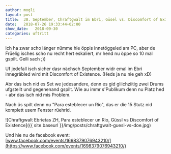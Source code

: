 ```yaml
---
author: mogli
layout: post
title:  30. September, Chraftgwalt im Ebri, Güsel vs. Discomfort of Existence & Para esteblecer un Rio
date:   2018-07-26 19:33:44+02:00
show_date:   2018-09-30
categories: uftritt
---
```


Ich ha zwar scho länger nümme hie öppis innetöggeled am PC, aber de Früelig isches scho nu recht hert eskaliert, mr hend nu öppe so 10 mal gspilt. Geili sach ;))

Uf jedefall isch sicher dasr nächsch September widr emal im Ebri innegräbled wird mit Discomfort of Existence. (Heds ja nu nie geh xD)

Abr das isch nid es Set we jedesandere, denn es gid gliichziitig zwei Drums ufgstellt und gegenenand gspilt. Wie au immr s'Publikum denn nu Platz hed - abr das isch nid mis Problem.

Nach üs spilt denn nu "Para esteblecer un Rio", das er die 15 Stutz nid komplett usem Fenster rüehrid.

![Chraftgwalt Ebrietas ZH, Para esteblecer un Rio, Güssl vs Discomfort of Existence]({{ site.baseurl }}/img/posts/chraftgwalt-guesl-vs-doe.jpg)

Und hie nu de facebook event:  
[www.facebook.com/events/1698379076943210/](https://www.facebook.com/events/1698379076943210/)
